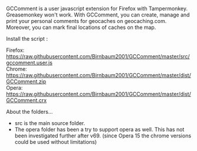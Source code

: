 GCComment is a user javascript extension for Firefox with Tampermonkey. Greasemonkey won't work. With GCComment, you can create, manage and 
print your personal comments for geocaches on geocaching.com. Moreover, you can mark final locations of caches on 
the map.

Install the script :

Firefox: https://raw.githubusercontent.com/Birnbaum2001/GCComment/master/src/gccomment.user.js  
Chrome: https://raw.githubusercontent.com/Birnbaum2001/GCComment/master/dist/GCComment.zip  
Opera: https://raw.githubusercontent.com/Birnbaum2001/GCComment/master/dist/GCComment.crx

About the folders...
- src is the main source folder.
- The opera folder has been a try to support opera as well. This has not been investigated further after v69. (since Opera 15 the chrome versions could be used without limitations)
